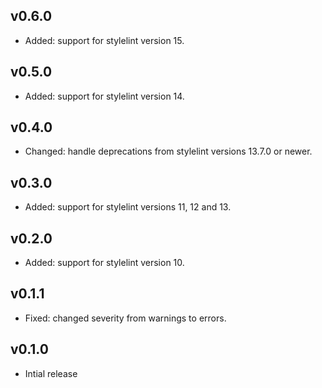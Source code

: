 ## v0.6.0

- Added: support for stylelint version 15.

## v0.5.0

- Added: support for stylelint version 14.

## v0.4.0

- Changed: handle deprecations from stylelint versions 13.7.0 or newer.

## v0.3.0

- Added: support for stylelint versions 11, 12 and 13.

## v0.2.0

- Added: support for stylelint version 10.

## v0.1.1

- Fixed: changed severity from warnings to errors.

## v0.1.0

- Intial release
